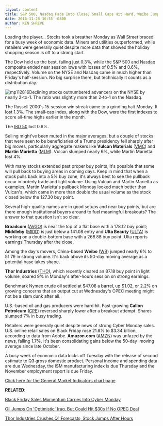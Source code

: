 ```yaml
---
layout: content
title: S&P 500, Nasdaq Fade Into Close; Small Caps Hit Hard, Weibo Jumps
date: 2016-11-28 16:55 -0800
author: KEN SHREVE
---
```






Loading the player...
Stocks took a breather Monday as Wall Street braced for a busy week of economic data. Miners and utilities outperformed, while retailers were generally quiet despite more data that showed the holiday shopping season is off to a strong start.


The Dow held up the best, falling just 0.3%, while the S&P 500 and Nasdaq composite ended near session lows with losses of 0.5% and 0.6%, respectively. Volume on the NYSE and Nasdaq came in much higher than Friday's half-session. No big surprise there, but technically it counts as a distribution day.


![mp112816](https://www.investors.com/wp-content/uploads/2016/11/MP112816.png)Declining stocks outnumbered advancers on the NYSE by nearly 2-to-1. The ratio was slightly more than 2-to-1 on the Nasdaq.


The Russell 2000's 15-session win streak came to a grinding halt Monday. It lost 1.3%. The small-cap index, along with the Dow, were the first indexes to score all-time highs earlier in the month.


The [IBD 50](https://www.investors.com/stock-lists/ibd-50/ibd-50-performance/) lost 0.9%.


Selling might've been muted in the major averages, but a couple of stocks that were seen to be beneficiaries of a Trump presidency fell sharply after big moves, particularly aggregate makers like **Vulcan Materials** ([VMC](https://research.investors.com/quote.aspx?symbol=VMC)) and **Martin Marietta** ([MLM](https://research.investors.com/quote.aspx?symbol=MLM)). Vulcan slumped nearly 6%, while Martin Marietta lost 4%.


With many stocks extended past proper buy points, it's possible that some will pull back to buying areas in coming days. Keep in mind that when a stock pulls back into a 5% buy zone, it's always best to see the pullback occur in orderly trade and light volume. Using Vulcan and Martin Marietta as examples, Martin Marietta's pullback Monday looked much better than Vulcan's, which came in more than double the usual volume as the stock closed below the 127.30 buy point.


Several high-quality names are in good setups and near buy points, but are there enough institutional buyers around to fuel meaningful breakouts? The answer to that question isn't so clear.


**Broadcom** ([AVGO](https://research.investors.com/quote.aspx?symbol=AVGO)) is near the top of a flat base with a 178.12 buy point; **Middleby** ([MIDD](https://research.investors.com/quote.aspx?symbol=MIDD)) is just below a 141.08 entry and **Ulta Beauty** ([ULTA](https://research.investors.com/quote.aspx?symbol=ULTA)) is working on a double-bottom base with a 268.88 buy point. Ulta reports earnings Thursday after the close.


Among the day's movers, China-based **Weibo** ([WB](https://research.investors.com/quote.aspx?symbol=WB)) jumped nearly 6% to 51.79 in strong volume. It's back above its 50-day moving average as a potential base takes shape.


**Thor Industries** ([THO](https://research.investors.com/quote.aspx?symbol=THO)), which recently cleared an 87.18 buy point in light volume, soared 9% in Monday's after-hours session on strong earnings.


Benchmark Nymex crude oil settled at $47.08 a barrel, up $1.02, or 2.2% on growing concerns that an output cut at Wednesday's OPEC meeting might not be a slam dunk after all.


U.S.-based oil and gas producers were hard hit. Fast-growing **Callon Petroleum** ([CPE](https://research.investors.com/quote.aspx?symbol=CPE)) reversed sharply lower after a breakout attempt. Shares slumped 7% in busy trading.


Retailers were generally quiet despite news of strong Cyber Monday sales. U.S. online retail sales on Black Friday rose 21.6% to $3.34 billion, according to data from Adobe. **Amazon.com** ([AMZN](https://research.investors.com/quote.aspx?symbol=AMZN)) was unfazed by the news, falling 1.7%. It's been consolidating gains below the 50-day  moving average since late October.


A busy week of economic data kicks off Tuesday with the release of second estimate to Q3 gross domestic product. Personal income and spending data are due Wednesday, the ISM manufacturing index is due Thursday and the November employment report is due Friday.


[Click here for the General Market Indicators chart page](https://www.investors.com/wp-content/uploads/2016/11/IBD2811152524GMI.pdf).


**RELATED**:


[Black Friday Sales Momentum Carries Into Cyber Monday](https://www.investors.com/news/technology/black-friday-sales-momentum-carries-into-cyber-monday/) 


[Oil Jumps On 'Optimistic' Iraq, But Could Hit $30s If No OPEC Deal](https://www.investors.com/news/oil-could-hit-30-if-deal-fails-but-iraq-is-optimistic/)


[Thor Industries Crushes Q1 Forecasts; Stock Jumps After Hours](https://www.investors.com/news/what-to-expect-when-thor-industries-reports-after-the-close/)




